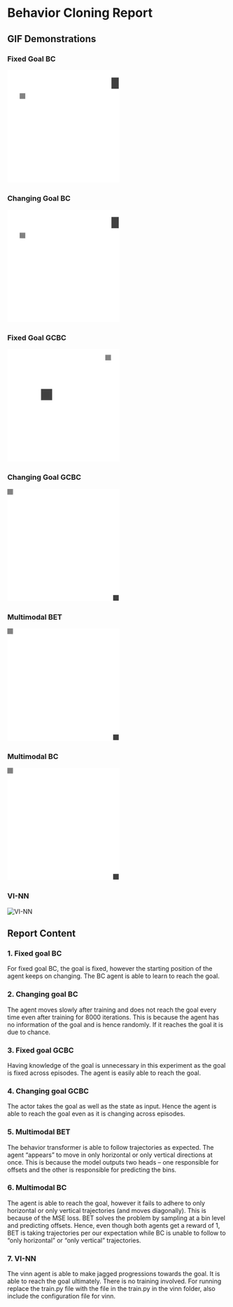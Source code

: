 # Behavior Cloning Report

## GIF Demonstrations

### Fixed Goal BC
![Fixed Goal BC](changing_goal_bc.gif)

### Changing Goal BC
![Changing Goal BC](changing_goal_gcbc.gif)

### Fixed Goal GCBC
![Fixed Goal GCBC](fixed_goal_bc.gif)

### Changing Goal GCBC
![Changing Goal GCBC](multimodal_bet.gif)

### Multimodal BET
![Multimodal BET](multimodal_gcbc.gif)

### Multimodal BC
![Multimodal BC](multimodal_vinn.gif)

### VI-NN
![VI-NN](conda_env.yml)

## Report Content

### 1. Fixed goal BC
For fixed goal BC, the goal is fixed, however the starting position of the agent keeps on changing. The BC agent is able to learn to reach the goal.

### 2. Changing goal BC
The agent moves slowly after training and does not reach the goal every time even after training for 8000 iterations. This is because the agent has no information of the goal and is hence randomly. If it reaches the goal it is due to chance.

### 3. Fixed goal GCBC
Having knowledge of the goal is unnecessary in this experiment as the goal is fixed across episodes. The agent is easily able to reach the goal.

### 4. Changing goal GCBC
The actor takes the goal as well as the state as input. Hence the agent is able to reach the goal even as it is changing across episodes.

### 5. Multimodal BET
The behavior transformer is able to follow trajectories as expected. The agent “appears” to move in only horizontal or only vertical directions at once. This is because the model outputs two heads – one responsible for offsets and the other is responsible for predicting the bins.

### 6. Multimodal BC
The agent is able to reach the goal, however it fails to adhere to only horizontal or only vertical trajectories (and moves diagonally). This is because of the MSE loss. BET solves the problem by sampling at a bin level and predicting offsets. Hence, even though both agents get a reward of 1, BET is taking trajectories per our expectation while BC is unable to follow to “only horizontal” or “only vertical” trajectories.

### 7. VI-NN
The vinn agent is able to make jagged progressions towards the goal. It is able to reach the goal ultimately. There is no training involved. For running replace the train.py file with the file in the train.py in the vinn folder, also include the configuration file for vinn.

